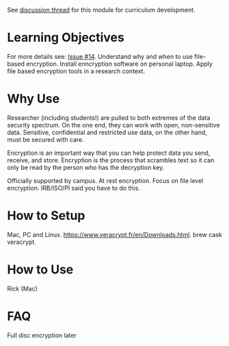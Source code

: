 See [discussion thread](https://github.com/dlab-berkeley/data-security-fundamentals/issues/9) for this module for curriculum development.

# Learning Objectives
For more details see: [Issue #14](https://github.com/dlab-berkeley/data-security-fundamentals/issues/14). 
Understand why and when to use file-based encryption. 
Install enncryption software on personal laptop. 
Apply file based encryption tools in a research context.  

# Why Use
Researcher (including students!) are pulled to both extremes of the data security spectrum. On the one end, they can work with open, non-sensitive data. Sensitive, confidential and restricted use data, on the other hand, must be secured with care. <br />

Encryption is an important way that you can help protect data you send, receive, and store. Encryption is the process that scrambles text so it can only be read by the person who has the decryption key.




Officially supported by campus. 
At rest encryption. 
Focus on file level encryption. 
IRB/ISO/PI said you have to do this.  

# How to Setup
Mac, PC and Linux. 
https://www.veracrypt.fr/en/Downloads.html. 
brew cask veracrypt. 

# How to Use
Rick (Mac) 

# FAQ
Full disc encryption later 
